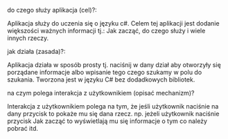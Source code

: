 do czego służy aplikacja (cel)?:

Aplikacja służy do uczenia się o języku c#. Celem tej aplikacji jest dodanie większości ważnych informacji tj.: Jak zacząć, do czego służy i wiele innych rzeczy.

jak działa (zasada)?:

Aplikacja działa w sposób prosty tj. naciśnij w dany dział aby otworzyły się porządane informacje albo wpisanie tego czego szukamy w polu do szukania. Tworzona jest w języku C# bez dodadkowych bibliotek.

na czym polega interakcja z użytkownikiem (opisać mechanizm)?

Interakcja z użytkownikiem polega na tym, że jeśli użytkownik naciśnie na dany przycisk to pokaże mu się dana rzecz. np. jeżeli użytkownik naciśnie przycisk Jak zacząć to wyświetlają mu się informacje o tym co należy pobrać itd.

